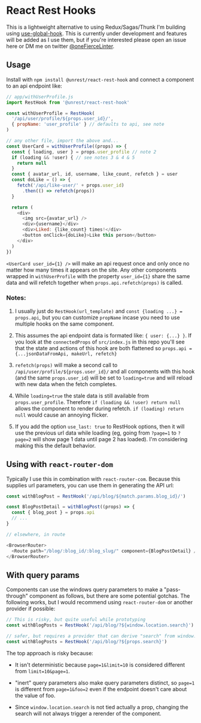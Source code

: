 # React Rest Hooks

This is a lightweight alternative to using Redux/Sagas/Thunk I'm building using [use-global-hook](https://www.npmjs.com/package/use-global-hook). This is currently under development and features will be added as I use them, but if you're interested please open an issue here or DM me on twitter [@oneFierceLinter](https://twitter.com/oneFierceLinter).

## Usage

Install with `npm install @unrest/react-rest-hook` and connect a component to an api endpoint like:

``` javascript
// app/withUserProfile.js
import RestHook from '@unrest/react-rest-hook'

const withUserProfile = RestHook(
  '/api/user/profile/${props.user_id}/',
  { propName: 'user_profile' } // defaults to api, see note
)

// any other file, import the above and...
const UserCard = withUserProfile((props) => {
  const { loading, user } = props.user_profile // note 2
  if (loading && !user) { // see notes 3 & 4 & 5
    return null
  }
  const { avatar_url, id, username, like_count, refetch } = user
  const doLike = () => {
    fetch('/api/like-user/' + props.user_id)
      .then(() => refetch(props))
  }

  return (
    <div>
      <img src={avatar_url} />
      <div>{username}</div>
      <div>Liked: {like_count} times!</div>
      <button onClick={doLike}>Like this person</button>
    </div>
  )
})
```

`<UserCard user_id={1} />` will make an api request once and only once no matter how many times it appears on the site. Any other components wrapped in `withUserProfile` with the property `user_id={1}` share the same data and will refetch together when `props.api.refetch(props)` is called.

### Notes:

1. I usually just do `RestHook(url_template)` and `const {loading ...} = props.api`, but you can customize `propName` incase you need to use multiple hooks on the same component.

2. This assumes the api endpoint data is formated like: `{ user: {...} }`. If you look at the `connectedProps` of `src/index.js` in this repo you'll see that the state and actions of this hook are both flattened so `props.api = {...jsonDataFromApi, makeUrl, refetch}`

3. `refetch(props)` will make a second call to `/api/user/profile/${props.user_id}/` and all components with this hook (and the same `props.user_id`) will be set to `loading=true` and will reload with new data when the fetch completes.

4. While `loading=true` the stale data is still available from `props.user_profile`. Therefore `if (loading && !user) return null` allows the component to render during refetch. `if (loading) return null` would cause an annoying flicker.

5. If you add the option `use_last: true` to RestHook options, then it will use the previous url data while loading (eg, going from `?page=1` to `?page=2` will show page 1 data until page 2 has loaded). I'm considering making this the default behavior.

## Using with `react-router-dom`

Typically I use this in combination with `react-router-com`. Because this supplies url parameters, you can use them in generating the API url:

``` javascript
const withBlogPost = RestHook('/api/blog/${match.params.blog_id}/')

const BlogPostDetail = withBlogPost((props) => {
  const { blog_post } = props.api
  // ...
}

// elsewhere, in route

<BrowserRouter>
  <Route path="/blog/:blog_id/:blog_slug/" component={BlogPostDetail} />
</BrowserRouter>
```

## With query params

Components can use the windows query parameters to make a "pass-through" component as follows, but there are some potential gotchas. The following works, but I would recommend using `react-router-dom` or another provider if possible:

``` javascript
// This is risky, but quite useful while prototyping
const withBlogPosts = RestHook('/api/blog/?${window.location.search}')

// safer, but requires a provider that can derive "search" from window.location or react-router-dom
const withBlogPosts = RestHook('/api/blog/?${props.search}')
```

The top approach is risky because:

* It isn't deterministic because `page=1&limit=10` is considered different from `limit=10&page=1`.

* "inert" query parameters also make query parameters distinct, so `page=1` is different from `page=1&foo=2` even if the endpoint doesn't care about the value of foo.

* Since `window.location.search` is not tied actually a prop, changing the search will not always trigger a rerender of the component.